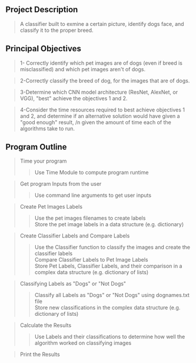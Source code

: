 ## Project Description
> A classifier built to exmine a certain picture, identify dogs face, and classify it to the proper breed.

## Principal Objectives
> 1- Correctly identify which pet images are of dogs (even if breed is misclassified) and which pet images aren't of dogs.
 
> 2-Correctly classify the breed of dog, for the images that are of dogs.
 
> 3-Determine which CNN model architecture (ResNet, AlexNet, or VGG), "best" achieve the objectives 1 and 2.
 
> 4-Consider the time resources required to best achieve objectives 1 and 2, and determine if an alternative solution would have given a "good enough" result, /n given the amount of time each of the algorithms take to run.

## Program Outline
> Time your program
>> Use Time Module to compute program runtime

> Get program Inputs from the user
>> Use command line arguments to get user inputs

> Create Pet Images Labels
>> Use the pet images filenames to create labels \
>> Store the pet image labels in a data structure (e.g. dictionary)

> Create Classifier Labels and Compare Labels
>> Use the Classifier function to classify the images and create the classifier labels\
>> Compare Classifier Labels to Pet Image Labels\
>> Store Pet Labels, Classifier Labels, and their comparison in a complex data structure (e.g. dictionary of lists)

> Classifying Labels as "Dogs" or "Not Dogs"
>> Classify all Labels as "Dogs" or "Not Dogs" using dognames.txt file\
>> Store new classifications in the complex data structure (e.g. dictionary of lists)

> Calculate the Results
>> Use Labels and their classifications to determine how well the algorithm worked on classifying images

>Print the Results
